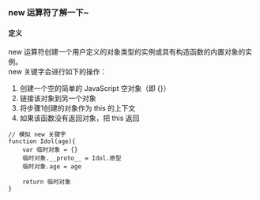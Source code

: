 ### new 运算符了解一下~

#### 定义
new 运算符创建一个用户定义的对象类型的实例或具有构造函数的内置对象的实例。  
new 关键字会进行如下的操作：
1. 创建一个空的简单的 JavaScript 空对象（即 {}）
2. 链接该对象到另一个对象
3. 将步骤1创建的对象作为 this 的上下文
4. 如果该函数没有返回对象，把 this 返回

```
// 模拟 new 关键字
function Idol(age){
	var 临时对象 = {}
    临时对象.__proto__ = Idol.原型
    临时对象.age = age
  
    return 临时对象
}
```